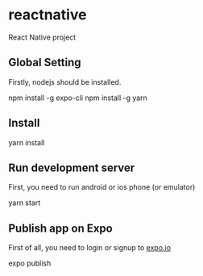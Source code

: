 # reactnative
React Native project

## Global Setting
Firstly, nodejs should be installed.

npm install -g expo-cli
npm install -g yarn


## Install

yarn install


## Run development server
First, you need to run android or ios phone (or emulator)

yarn start

## Publish app on Expo 

First of all, you need to login or signup to [expo.io](https://expo.io)

expo publish


